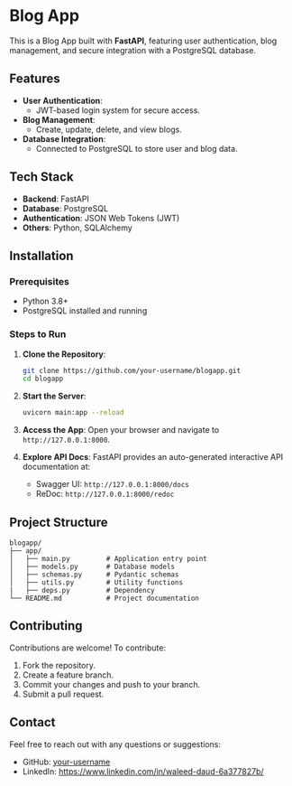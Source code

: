 # Blog App

This is a Blog App built with **FastAPI**, featuring user authentication, blog management, and secure integration with a PostgreSQL database.

## Features
- **User Authentication**:
  - JWT-based login system for secure access.
- **Blog Management**:
  - Create, update, delete, and view blogs.
- **Database Integration**:
  - Connected to PostgreSQL to store user and blog data.

## Tech Stack
- **Backend**: FastAPI
- **Database**: PostgreSQL
- **Authentication**: JSON Web Tokens (JWT)
- **Others**: Python, SQLAlchemy

## Installation

### Prerequisites
- Python 3.8+
- PostgreSQL installed and running

### Steps to Run
1. **Clone the Repository**:
   ```bash
   git clone https://github.com/your-username/blogapp.git
   cd blogapp
   ```

2. **Start the Server**:
   ```bash
   uvicorn main:app --reload
   ```

3. **Access the App**:
   Open your browser and navigate to `http://127.0.0.1:8000`.

4. **Explore API Docs**:
   FastAPI provides an auto-generated interactive API documentation at:
   - Swagger UI: `http://127.0.0.1:8000/docs`
   - ReDoc: `http://127.0.0.1:8000/redoc`

## Project Structure
```plaintext
blogapp/
├── app/
│   ├── main.py         # Application entry point
│   ├── models.py       # Database models
│   ├── schemas.py      # Pydantic schemas
│   ├── utils.py        # Utility functions
|   ├── deps.py         # Dependency 
└── README.md           # Project documentation
```

## Contributing
Contributions are welcome! To contribute:
1. Fork the repository.
2. Create a feature branch.
3. Commit your changes and push to your branch.
4. Submit a pull request.


## Contact
Feel free to reach out with any questions or suggestions:
- GitHub: [your-username](https://github.com/waleeddaud)
- LinkedIn: https://www.linkedin.com/in/waleed-daud-6a377827b/
